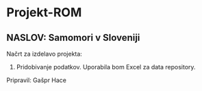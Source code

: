 # Projekt-ROM
## NASLOV: Samomori v Sloveniji 
Načrt za izdelavo projekta:
1. Pridobivanje podatkov. Uporabila bom Excel za data repository.

Pripravil: Gašpr Hace
